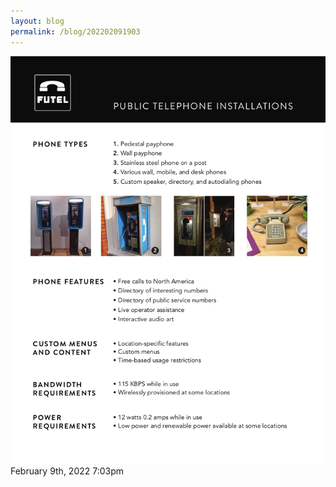 ```yaml
---
layout: blog
permalink: /blog/202202091903
---
```


<img src="/blog/images/675767635347161088.png"/>

<div id="footer">
<span id="timestamp"> February 9th, 2022 7:03pm </span>
</div>
